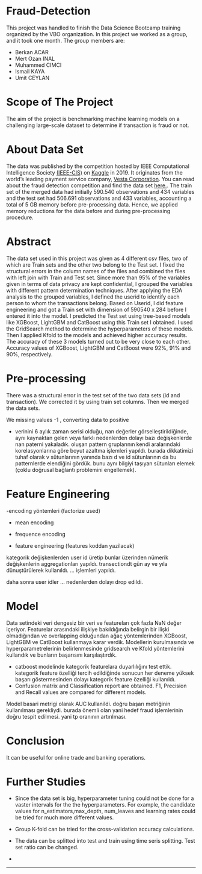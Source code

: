# Fraud-Detection

This  project was handled to finish the Data Science Bootcamp training organized by the VBO organization. In this project we worked as a group, and it took one month. The group members are:
- Berkan ACAR
- Mert Ozan INAL
- Muhammed CIMCI
- Ismail KAYA
- Umit CEYLAN


# Scope of The Project

The aim of the project is benchmarking machine learning models on a challenging large-scale dataset to determine if transaction is fraud or not. 

# About Data Set
The data was published by the competition hosted by IEEE Computational Intelligence Society [(IEEE-CIS)](https://cis.ieee.org/) on [Kaggle](https://www.kaggle.com/) in 2019. It originates from the world’s leading payment service company, [Vesta Corporation](https://trustvesta.com/). You can read about the fraud detection competition and find the data set [here.](https://www.kaggle.com/c/ieee-fraud-detection). The train set of the merged data had initially 590.540 observations and 434 variables and the test set had 506.691 observations and 433 variables, accounting a total of 5 GB memory before pre-processing data. Hence, we applied memory reductions for the data before and during pre-processing procedure.



 #  Abstract

The data set used in this project was given as 4 different csv files, two of which are Train sets and the other two belong to the Test set. I fixed the structural errors in the column names of the files and combined the files with left join with Train and Test set. Since more than 95% of the variables given in terms of data privacy are kept confidential, I grouped the variables with different pattern determination techniques. After applying the EDA analysis to the grouped variables, I defined the userid to identify each person to whom the transactions belong. Based on Userid, I did feature engineering and got a Train set with dimension of 590540 x 284  before I entered it into the model. I predicted the Test set using tree-based models like XGBoost, LightGBM and CatBoost using this Train set I obtained. I used the GridSearch method to determine the hyperparameters of these models. Then I applied Kfold to the models and achieved higher accuracy results. The accuracy of these 3 models turned out to be very close to each other. Accuracy values of XGBoost, LightGBM and CatBoost were 92%, 91% and 90%, respectively.

# Pre-processing

There was a structural error in the test set of the two data sets (id and transaction). We corrected it by using train set columns. Then we merged the data sets.

We missing values -1 , converting data to positive

- verinini 6 aylık zaman serisi olduğu, nan değerler görselleştirildiğinde, aynı kaynaktan gelen veya farklı nedenlerden dolayı bazı değişkenlerde nan paterni yakaladık. oluşan pattern gruplarının kendi aralarındaki korelasyonlarına göre boyut azaltma işlemleri yapıldı. burada dikkatimizi tuhaf olarak v sütunlarının yanında bazı d ve id sütunlarının da bu patternlerde elendiğini gördük. bunu aynı bilgiyi taşıyan sütunları elemek (çoklu doğrusal bağlantı problemini engellemek). 


# Feature Engineering

-encoding yöntemleri (factorize used)

- mean encoding

- frequence encoding

- feature engineering (features koddan yazilacak)

kategorik değişkenlerden user id üretip bunlar üzerinden nümerik değişkenlerin aggregationları yapıldı. transectiondt gün ay ve yıla dünuştürülerek kullanıldı. ... işlemleri yapıldı.

daha sonra user idler ... nedenlerden dolayı drop edildi.

# Model

Data setindeki veri dengesiz bir veri ve featureları çok fazla NaN değer içeriyor. Featurelar arasındaki ilişkiye bakıldığında belirgin bir ilişki olmadığından ve overlapping olduğundan ağaç yöntemlerinden XGBoost, LightGBM ve CatBoost kullanmaya karar verdik. Modellerin kurulmasında ve hyperparametrelerinin belirlenmesinde gridsearch ve Kfold yöntemlerini kullandık ve bunların başarısını karşılaştırdık.

- catboost modelinde kategorik featurelara duyarlılığını test ettik. kategorik feature özelliği tercih edildiğinde sonucun her deneme yüksek başarı göstermesinden dolayı kategorik feature özelliği kullanıldı.
- Confusion matrix and Classification report are obtained. F1, Precision and Recall values are compared for different models.

Model basari metrigi olarak AUC kullanildi. doğru başarı metriğinin kullanılması gerekliydi. burada önemli olan yani hedef fraud işlemlerinin doğru tespit edilmesi. yani tp oranının artırılması.



# Conclusion

It can be useful  for online trade and banking operations.


# Further Studies

* Since the data set is big, hyperparameter tuning could not be done for a vaster intervals for the the hyperparameters. For example, the candidate values for n_estimators,max_depth, num_leaves and learning rates could be tried for much more different values.

* Group K-fold can be tried for the cross-validation accuracy calculations.

* The data can be splitted into test and train using time seris splitting. Test set ratio can be changed.

* 








-----------------------------------------------------------------

